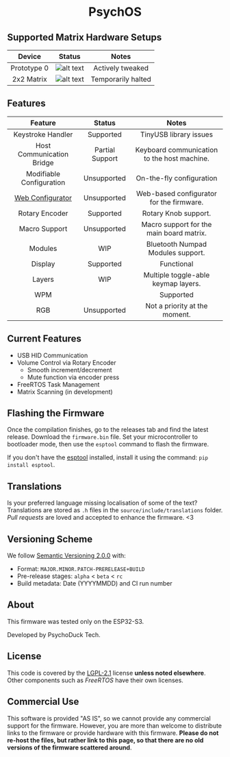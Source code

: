 <div align="center">
  <h1>PsychOS</h1>
</div>

## Supported Matrix Hardware Setups
|   Device    |           Status           |       Notes        |
| :---------: |  :----------------------:  |  :-------------:   |
| Prototype 0 |   ![alt text][supported]   |  Actively tweaked  |
| 2x2 Matrix  |  ![alt text][development]  | Temporarily halted |

[supported]: https://img.shields.io/badge/-supported-green "supported"
[preview]: https://img.shields.io/badge/-preview-orange "preview"
[development]: https://img.shields.io/badge/-unsupported-red "in development"

## Features
|                                Feature                                |     Status      |                    Notes                    |
| :-------------------------------------------------------------------: | :-------------: | :-----------------------------------------: |
|                           Keystroke Handler                           |    Supported    |           TinyUSB library issues            |
|                       Host Communication Bridge                       | Partial Support | Keyboard communication to the host machine. |
|                       Modifiable Configuration                        |   Unsupported   |          On-the-fly configuration           |
| [Web Configurator](https://github.com/PsychoDuckTech/WebConfigurator) |   Unsupported   |  Web-based configurator for the firmware.   |
|                            Rotary Encoder                             |    Supported    |            Rotary Knob support.             |
|                             Macro Support                             |   Unsupported   |  Macro support for the main board matrix.   |
|                                Modules                                |       WIP       |      Bluetooth Numpad Modules support.      |
|                                Display                                |    Supported    |                  Functional                 |
|                                Layers                                 |       WIP       |     Multiple toggle-able keymap layers.     |
|                                  WPM|                                 |    Supported    |                  WPM counter                |
|                                  RGB                                  |   Unsupported   |        Not a priority at the moment.        |


## Current Features
- USB HID Communication
- Volume Control via Rotary Encoder
  - Smooth increment/decrement
  - Mute function via encoder press
- FreeRTOS Task Management
- Matrix Scanning (in development)

## Flashing the Firmware
Once the compilation finishes, go to the releases tab and find the latest release. Download the `firmware.bin` file.
Set your microcontroller to bootloader mode, then use the `esptool` command to flash the firmware.

If you don't have the [esptool](https://github.com/espressif/esptool) installed, install it using the command: `pip install esptool`.

## Translations
Is your preferred language missing localisation of some of the text?
Translations are stored as `.h` files in the `source/include/translations` folder.
_Pull requests_ are loved and accepted to enhance the firmware. <3

## Versioning Scheme
We follow [Semantic Versioning 2.0.0](https://semver.org/) with:
- Format: `MAJOR.MINOR.PATCH-PRERELEASE+BUILD`
- Pre-release stages: `alpha` < `beta` < `rc`
- Build metadata: Date (YYYYMMDD) and CI run number

## About
This firmware was tested only on the ESP32-S3.

Developed by PsychoDuck Tech.

## License
This code is covered by the [LGPL-2.1](https://www.gnu.org/licenses/old-licenses/lgpl-2.1.html) license **unless noted elsewhere**.
Other components such as _FreeRTOS_ have their own licenses.

## Commercial Use
This software is provided "AS IS", so we cannot provide any commercial support for the firmware.
However, you are more than welcome to distribute links to the firmware or provide hardware with this firmware.
**Please do not re-host the files, but rather link to this page, so that there are no old versions of the firmware scattered around**.
